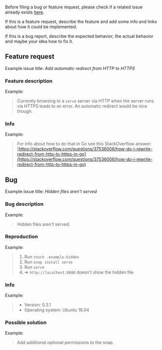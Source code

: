 Before filing a bug or feature request, please check if a related issue already exists [here](https://github.com/philippgille/serve/issues).

If this is a feature request, describe the feature and add some info and links about how it could be implemented.

If this is a bug report, describe the expected behavior, the actual behavior and maybe your idea how to fix it.

Feature request
---------------

Example issue title: *Add automatic redirect from HTTP to HTTPS*

### Feature description

Example:
> Currently browsing to a `serve` server via HTTP when the server runs via HTTPS leads to an error. An automatic redirect would be nice though.

### Info

Example:
> For info about how to do that in Go see this StackOverflow answer: [https://stackoverflow.com/questions/37536006/how-do-i-rewrite-redirect-from-http-to-https-in-go](https://stackoverflow.com/questions/37536006/how-do-i-rewrite-redirect-from-http-to-https-in-go)

Bug
---

Example issue title: *Hidden files aren't served*

### Bug description

Example:
> Hidden files aren't served.


### Reproduction

Example:
> 1. Run `touch .example-hidden`
> 1. Run `snap install serve`
> 2. Run `serve`
> 3. => `http://localhost:8080` doesn't show the hidden file

### Info

Example:
> - Version: 0.3.1
> - Operating system: Ubuntu 16.04

### Possible solution

Example:
> Add additional optional permissions to the snap.
